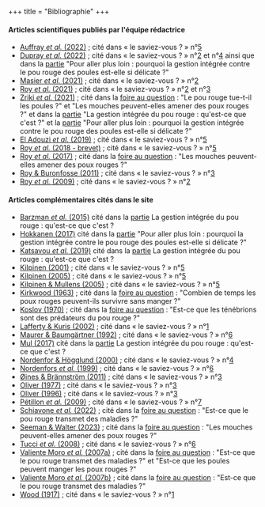 
+++
title = "Bibliographie"
+++


#### Articles scientifiques publiés par l'équipe rédactrice
- [Auffray *et al.* (2022)](https://link.springer.com/article/10.1007/s10886-022-01399-7) ; cité dans « le saviez-vous ? » n°[5](https://pourougepoule.fr/connaissance#slide_idr-5)
- [Dupray *et al.* (2022)](https://onlinelibrary.wiley.com/doi/10.1002/ps.7033) ; cité dans « le saviez-vous ? » n°[2](https://pourougepoule.fr/connaissance#slide_idr-2) et n°[4](https://pourougepoule.fr/connaissance#slide_idr-4) ainsi que dans la [partie](/gestion#pour-aller-plus-loin-pourquoi-la-gestion-integree-contre-le-pou-rouge-des-poules-est-elle-si-delicate) "Pour aller plus loin : pourquoi la gestion intégrée contre le pou rouge des poules est-elle si délicate ?"
- [Masier *et al.* (2021)](https://onlinelibrary.wiley.com/doi/10.1002/jez.2651) ; cité dans « le saviez-vous ? » n°[2](https://pourougepoule.fr/connaissance#slide_idr-2)
- [Roy *et al.* (2021)](https://www.frontiersin.org/articles/10.3389/fvets.2021.650546/full) ; cité dans « le saviez-vous ? » n°[2](https://pourougepoule.fr/connaissance#slide_idr-2) et  n°[3](https://pourougepoule.fr/connaissance#slide_idr-3)
- [Zriki *et al.* (2021)](https://onlinelibrary.wiley.com/doi/10.1002/jez.2496) ; cité dans la [foire au question](/faq) : "Le pou rouge tue-t-il les poules ?" et "Les mouches peuvent-elles amener des poux rouges ?" et dans la [partie](/gestion#la-gestion-integree-du-pou-rouge-qu-est-ce-que-c-est) "La gestion intégrée du pou rouge : qu'est-ce que c'est ?" et la [partie](/gestion#pour-aller-plus-loin-pourquoi-la-gestion-integree-contre-le-pou-rouge-des-poules-est-elle-si-delicate) "Pour aller plus loin : pourquoi la gestion intégrée contre le pou rouge des poules est-elle si délicate ?"
- [El Adouzi *et al.* (2019)](https://www.cambridge.org/core/journals/parasitology/article/abs/modulation-of-feed-composition-is-able-to-make-hens-less-attractive-to-the-poultry-red-mite-dermanyssus-gallinae/A767F6C67FC90C4F0BF01462AE5E7054) ; cité dans « le saviez-vous ? » n°[5](https://pourougepoule.fr/connaissance#slide_idr-5)
- [Roy *et al.* (2018 - brevet)](https://data.inpi.fr/brevets/FR3060258?q=composition%20anti-acarien#FR3060258) ; cité dans « le saviez-vous ? » n°[5](https://pourougepoule.fr/connaissance#slide_idr-5)
- [Roy *et al.* (2017)](https://www.sciencedirect.com/science/article/abs/pii/S104996441730169X?via%3Dihubs) ; cité dans la [foire au question](/faq) : "Les mouches peuvent-elles amener des poux rouges ?"
- [Roy & Buronfosse (2011)](https://pubmed.ncbi.nlm.nih.gov/21799818/) ; cité dans « le saviez-vous ? » n°[3](https://pourougepoule.fr/connaissance#slide_idr-3)
-  [Roy *et al.* (2009)](https://link.springer.com/article/10.1007/s10493-009-9239-1) ; cité dans « le saviez-vous ? » n°[2](https://pourougepoule.fr/connaissance#slide_idr-2)








#### Articles complémentaires cités dans le site 


- [Barzman *et al.* (2015)](https://link.springer.com/article/10.1007/s13593-015-0327-9) cité dans la [partie](/gestion#la-gestion-integree-du-pou-rouge-qu-est-ce-que-c-est) La gestion intégrée du pou rouge : qu'est-ce que c'est ?
- [Hokkanen (2017)](https://link.springer.com/article/10.1007/s11829-017-9575-8) cité dans la [partie](/gestion#pour-aller-plus-loin-pourquoi-la-gestion-integree-contre-le-pou-rouge-des-poules-est-elle-si-delicate) "Pour aller plus loin : pourquoi la gestion intégrée contre le pou rouge des poules est-elle si délicate ?"
- [Katsavou *et al.* (2019)](https://onlinelibrary.wiley.com/doi/10.1002/ps.5582) cité dans la [partie](/gestion#la-gestion-integree-du-pou-rouge-qu-est-ce-que-c-est) La gestion intégrée du pou rouge : qu'est-ce que c'est ?
- [Kilpinen (2001)](https://link.springer.com/article/10.1023/A:1020409221348) ; cité dans « le saviez-vous ? » n°[5](https://pourougepoule.fr/connaissance#slide_idr-5)
- [Kilpinen (2005)](https://resjournals.onlinelibrary.wiley.com/doi/full/10.1111/j.1365-3032.2005.00452.x) ; cité dans « le saviez-vous ? » n°[5](https://pourougepoule.fr/connaissance#slide_idr-5)
- [Kilpinen & Mullens (2005)](https://resjournals.onlinelibrary.wiley.com/doi/full/10.1111/j.0269-283X.2004.00522.x) ; cité dans « le saviez-vous ? » n°[5](https://pourougepoule.fr/connaissance#slide_idr-5) 
- [Kirkwood (1963)](https://www.sciencedirect.com/science/article/pii/0014489463900432) ; cité dans la [foire au question](/faq) : "Combien de temps les poux rouges peuvent-ils survivre sans manger ?"
- [Koslov (1970)](https://www.cabdirect.org/cabdirect/abstract/19721001749) ; cité dans la [foire au question](/faq) : "Est-ce que les ténébrions sont des prédateurs du pou rouge ?"
- [Lafferty & Kuris (2002)](https://www.sciencedirect.com/science/article/abs/pii/S0169534702026150) ; cité dans « le saviez-vous ? » n°[1](https://pourougepoule.fr/connaissance#slide_idr-1) 
- [Maurer & Baumgärtner (1992)](https://link.springer.com/article/10.1007/BF01193965) ; cité dans « le saviez-vous ? » n°[6](https://pourougepoule.fr/connaissance#slide_idr-6)
- [Mul (2017)](https://research.wur.nl/en/publications/advancing-integrated-pest-management-for-dermanyssus-gallinae-in-) cité dans la [partie](/gestion#la-gestion-integree-du-pou-rouge-qu-est-ce-que-c-est) La gestion intégrée du pou rouge : qu'est-ce que c'est ?
- [Nordenfor & Högglund (2000)](https://www.tandfonline.com/doi/abs/10.1080/713654991) ; cité dans « le saviez-vous ? » n°[4](https://pourougepoule.fr/connaissance#slide_idr-4)
- [Nordenfors *et al.* (1999)](https://academic.oup.com/jme/article-abstract/36/1/68/876355) ; cité dans « le saviez-vous ? » n°[6](https://pourougepoule.fr/connaissance#slide_idr-6)
- [Øines & Brännström (2011)](https://resjournals.onlinelibrary.wiley.com/doi/10.1111/j.1365-2915.2011.00958.x) ; cité dans « le saviez-vous ? » n°[3](https://pourougepoule.fr/connaissance#slide_idr-3)
- [Oliver (1977)](https://www.annualreviews.org/doi/abs/10.1146/annurev.en.22.010177.002203?journalCode=ento) ; cité dans « le saviez-vous ? » n°[3](https://pourougepoule.fr/connaissance#slide_idr-3)
- [Oliver (1996)](https://academic.oup.com/jme/article-abstract/3/1/29/864276?redirectedFrom=fulltext) ; cité dans « le saviez-vous ? » n°[3](https://pourougepoule.fr/connaissance#slide_idr-3)
- [Pétillon *et al.* (2009)](https://royalsocietypublishing.org/doi/10.1098/rsbl.2009.0127) ; cité dans « le saviez-vous ? » n°[7](https://pourougepoule.fr/connaissance#slide_idr-7) 
- [Schiavone *et al.* (2022)](https://parasitesandvectors.biomedcentral.com/articles/10.1186/s13071-021-05142-1) ; cité dans la [foire au question](/faq) : "Est-ce que le pou rouge transmet des maladies ?"
- [Seeman & Walter (2023)](https://www.annualreviews.org/doi/pdf/10.1146/annurev-ento-120220-013329) ; cité dans la [foire au question](/faq) : "Les mouches peuvent-elles amener des poux rouges ?"
- [Tucci *et al.* (2008)](https://pubmed.ncbi.nlm.nih.gov/18502586/) ; cité dans « le saviez-vous ? » n°[6](https://pourougepoule.fr/connaissance#slide_idr-6)
- [Valiente Moro *et al.* (2007a)](https://www.tandfonline.com/doi/full/10.1080/03079450701460484) ; cité dans la [foire au question](/faq) : "Est-ce que le pou rouge transmet des maladies ?" et "Est-ce que les poules peuvent manger les poux rouges ?"
- [Valiente Moro *et al.* (2007b)](https://www.sciencedirect.com/science/article/abs/pii/S030440170700101X) ; cité dans la [foire au question](/faq) : "Est-ce que le pou rouge transmet des maladies ?"
- [Wood (1917)](https://www.biodiversitylibrary.org/item/190790) ; cité dans « le saviez-vous ? » n°[1](https://pourougepoule.fr/connaissance#slide_idr-1) 
